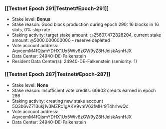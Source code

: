 ### [[Testnet Epoch 291|Testnet#Epoch-291]]
* Stake level: **Bonus**
* Stake reason: Good block production during epoch 290: 16 blocks in 16 slots, 0% skip rate
* Staking activity: target stake amount: ◎25607.472828204, current stake amount: ◎5000.000000000 - reserve depleted
* Vote account address: AqvcemM4fQjsmYDHX1Ux5Wiv6zGW9yZ8HJeiskAsnHJX
* Data Center: 24940-DE-Falkenstein
* Resident Data Center(s): 24940-DE-Falkenstein (seniority: 1)
### [[Testnet Epoch 287|Testnet#Epoch-287]]
* Stake level: **None**
* Stake reason: Insufficient vote credits: 60903 credits earned in epoch 286
* Staking activity: creating new stake account 5Q3b6vZ713ukj1v3MZRc1gAKV9vmV63fMHr9T4hrhwQc
* Vote account address: AqvcemM4fQjsmYDHX1Ux5Wiv6zGW9yZ8HJeiskAsnHJX
* Data Center: 24940-DE-Falkenstein